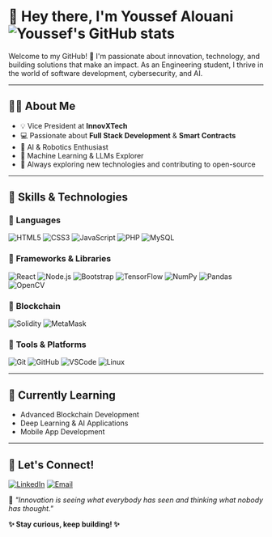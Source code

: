 # 👋 Hey there, I'm **Youssef Alouani** ![Youssef's GitHub stats](https://github-readme-stats.vercel.app/api?username=youssefalouani&show_icons=true&theme=radical)

Welcome to my GitHub! 🚀 I'm passionate about innovation, technology, and building solutions that make an impact. As an Engineering student, I thrive in the world of software development, cybersecurity, and AI.

---

## 🧑‍💻 **About Me**
- 💡 Vice President at **InnovXTech**
- 💻 Passionate about **Full Stack Development** & **Smart Contracts**
- 🤖 AI & Robotics Enthusiast
- 🧠 Machine Learning & LLMs Explorer
- 🎯 Always exploring new technologies and contributing to open-source

---

## 🚀 **Skills & Technologies**

### 🔹 **Languages**
![HTML5](https://img.shields.io/badge/-HTML5-E34F26?style=for-the-badge&logo=html5&logoColor=white)
![CSS3](https://img.shields.io/badge/-CSS3-1572B6?style=for-the-badge&logo=css3&logoColor=white)
![JavaScript](https://img.shields.io/badge/-JavaScript-F7DF1E?style=for-the-badge&logo=javascript&logoColor=black)
![PHP](https://img.shields.io/badge/-PHP-777BB4?style=for-the-badge&logo=php&logoColor=white)
![MySQL](https://img.shields.io/badge/-MySQL-4479A1?style=for-the-badge&logo=mysql&logoColor=white)

### 🔹 **Frameworks & Libraries**
![React](https://img.shields.io/badge/-React-61DAFB?style=for-the-badge&logo=react&logoColor=black)
![Node.js](https://img.shields.io/badge/-Node.js-339933?style=for-the-badge&logo=node.js&logoColor=white)
![Bootstrap](https://img.shields.io/badge/-Bootstrap-7952B3?style=for-the-badge&logo=bootstrap&logoColor=white)
![TensorFlow](https://img.shields.io/badge/-TensorFlow-FF6F00?style=for-the-badge&logo=tensorflow&logoColor=white)
![NumPy](https://img.shields.io/badge/-NumPy-013243?style=for-the-badge&logo=numpy&logoColor=white)
![Pandas](https://img.shields.io/badge/-Pandas-150458?style=for-the-badge&logo=pandas&logoColor=white)
![OpenCV](https://img.shields.io/badge/-OpenCV-5C3EE8?style=for-the-badge&logo=opencv&logoColor=white)

### 🔹 **Blockchain**
![Solidity](https://img.shields.io/badge/-Solidity-363636?style=for-the-badge&logo=solidity&logoColor=white)
![MetaMask](https://img.shields.io/badge/-MetaMask-E2761B?style=for-the-badge&logo=metamask&logoColor=white)

### 🔹 **Tools & Platforms**
![Git](https://img.shields.io/badge/-Git-F05032?style=for-the-badge&logo=git&logoColor=white)
![GitHub](https://img.shields.io/badge/-GitHub-181717?style=for-the-badge&logo=github&logoColor=white)
![VSCode](https://img.shields.io/badge/-VS%20Code-007ACC?style=for-the-badge&logo=visualstudiocode&logoColor=white)
![Linux](https://img.shields.io/badge/-Linux-FCC624?style=for-the-badge&logo=linux&logoColor=black)

---

## 🌱 **Currently Learning**
- Advanced Blockchain Development
- Deep Learning & AI Applications
- Mobile App Development

---


## 🤝 **Let's Connect!**
[![LinkedIn](https://img.shields.io/badge/-LinkedIn-0077B5?style=for-the-badge&logo=linkedin&logoColor=white)](https://www.linkedin.com/in/youssef-alouani-594a0b277/)
[![Email](https://img.shields.io/badge/-Email-D14836?style=for-the-badge&logo=gmail&logoColor=white)](mailto:youssef.alouani10@gmail.com)

🔎 _"Innovation is seeing what everybody has seen and thinking what nobody has thought."_

**✨ Stay curious, keep building! ✨**

